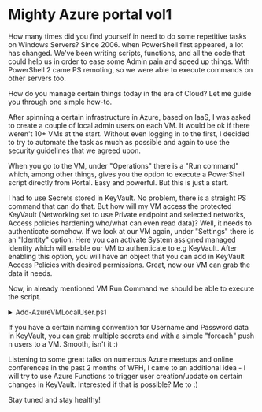 # Mighty Azure portal vol1


<!-- Your front matter up here -->
How many times did you find yourself in need to do some repetitive tasks on Windows Servers? Since 2006. when PowerShell first appeared, a lot has changed. We've been writing scripts, functions, and all the code that could help us in order to ease some Admin pain and speed up things.
With PowerShell 2 came PS remoting, so we were able to execute commands on other servers too.

How do you manage certain things today in the era of Cloud? Let me guide you through one simple how-to.
<!--more-->

After spinning a certain infrastructure in Azure, based on IaaS, I was asked to create a couple of local admin users on each VM. It would be ok if there weren't 10+ VMs at the start. Without even logging in to the first, I decided to try to automate the task as much as possible and again to use the security guidelines that we agreed upon.

When you go to the VM, under "Operations" there is a "Run command" which, among other things, gives you the option to execute a PowerShell script directly from Portal. Easy and powerful. But this is just a start.

I had to use Secrets stored in KeyVault. No problem, there is a straight PS command that can do that. But how will my VM access the protected KeyVault (Networking set to use Private endpoint and selected networks, Access policies hardening who/what can even read data)? Well, it needs to authenticate somehow. If we look at our VM again, under "Settings" there is an "Identity" option. Here you can activate System assigned managed identity which will enable our VM to authenticate to e.g KeyVault.
After enabling this option, you will have an object that you can add in KeyVault Access Policies with desired permissions. Great, now our VM can grab the data it needs.

Now, in already mentioned VM Run Command we should be able to execute the script.

<details>
    <summary markdown="span">Add-AzureVMLocalUser.ps1</summary>

{{< highlight powershell "linenos=false" >}}
<# If you haven't previously logged to VM and install any module, this is mandatory,else
our script will hang forever because "Run Command" doesn't ask for confirmation when needed #>
Set-PSRepository -Name PSGallery -InstallationPolicy Trusted

<#This command is needed on Windows Server 2016 - You will first have to install Nuget package
which is refusing default Tls1.0 #>
[Net.ServicePointManager]::SecurityProtocol = [Net.SecurityProtocolType]::Tls12
Install-PackageProvider -Name NuGet -MinimumVersion 2.8.5.201 -Force

Install-Module Az

<#Here we use previously enabled Managed identity to login to our Azure subscription #>
Connect-AzAccount -Identity

$vaultName = "ENTER VAULT NAME HERE"
$user = "AdminUsername" # change with your KeyVault data
$pass = "AdminPassword"

$username = (Get-AzKeyVaultSecret -VaultName $vaultName -Name $user).SecretValueText

$password = (Get-AzKeyVaultSecret -VaultName $vaultName -Name $pass).SecretValueText
$secpasswd = ConvertTo-SecureString $password -AsPlainText -Force

<# This can be skipped if not needed #>
$date = get-date
$dateExpire = $date.AddDays(35)

New-LocalUser -Name $username -Password $secpasswd -AccountExpires $dateExpire

Add-LocalGroupMember -Group "Administrators" -Member $username
{{< /highlight >}}

</details>

If you have a certain naming convention for Username and Password data in KeyVault, you can grab multiple secrets and with a simple "foreach" push n users to a VM.
Smooth, isn't it :)

Listening to some great talks on numerous Azure meetups and online conferences in the past 2 months of WFH, I came to an additional idea - I will try to use Azure Functions to trigger user creation/update on certain changes in KeyVault. Interested if that is possible? Me to :)

Stay tuned and stay healthy!


